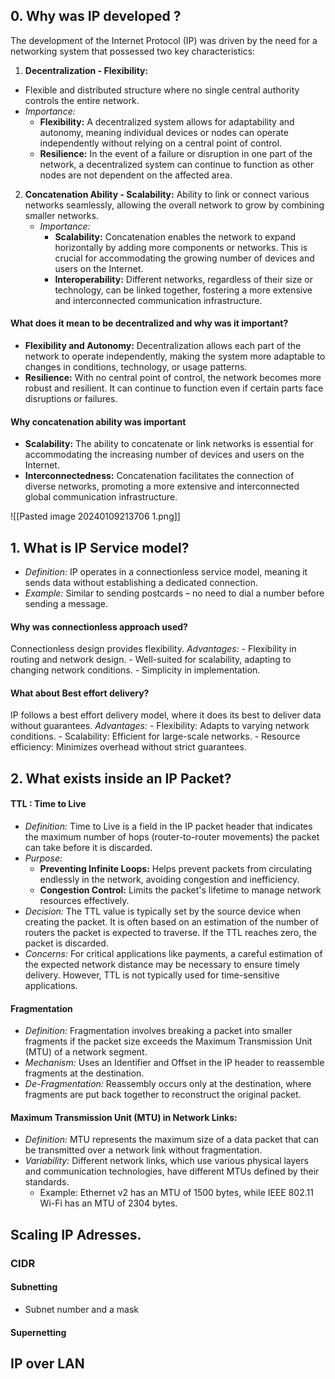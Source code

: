 
## 0. Why was IP developed ?
The development of the Internet Protocol (IP) was driven by the need for a networking system that possessed two key characteristics:
1. **Decentralization - Flexibility:**
- Flexible and distributed structure where no single central authority controls the entire network.
- _Importance:_
    - **Flexibility:** A decentralized system allows for adaptability and autonomy, meaning individual devices or nodes can operate independently without relying on a central point of control.
    - **Resilience:** In the event of a failure or disruption in one part of the network, a decentralized system can continue to function as other nodes are not dependent on the affected area.
2. **Concatenation Ability - Scalability:**
    Ability to link or connect various networks seamlessly, allowing the overall network to grow by combining smaller networks.
    - _Importance:_
        - **Scalability:** Concatenation enables the network to expand horizontally by adding more components or networks. This is crucial for accommodating the growing number of devices and users on the Internet.
        - **Interoperability:** Different networks, regardless of their size or technology, can be linked together, fostering a more extensive and interconnected communication infrastructure.
#### What does it mean to be decentralized and why was it important?
- **Flexibility and Autonomy:** Decentralization allows each part of the network to operate independently, making the system more adaptable to changes in conditions, technology, or usage patterns.
- **Resilience:** With no central point of control, the network becomes more robust and resilient. It can continue to function even if certain parts face disruptions or failures.
#### Why concatenation ability was important
- **Scalability:** The ability to concatenate or link networks is essential for accommodating the increasing number of devices and users on the Internet.
- **Interconnectedness:** Concatenation facilitates the connection of diverse networks, promoting a more extensive and interconnected global communication infrastructure.

![[Pasted image 20240109213706 1.png]]


## 1. What is IP Service model?
- _Definition:_ IP operates in a connectionless service model, meaning it sends data without establishing a dedicated connection.
- _Example:_ Similar to sending postcards – no need to dial a number before sending a message.
#### Why was connectionless approach used?
Connectionless design provides flexibility.
_Advantages:_
    - Flexibility in routing and network design.
    - Well-suited for scalability, adapting to changing network conditions.
    - Simplicity in implementation.









#### What about Best effort delivery?
IP follows a best effort delivery model, where it does its best to deliver data without guarantees.
_Advantages:_
    - Flexibility: Adapts to varying network conditions.
    - Scalability: Efficient for large-scale networks.
    - Resource efficiency: Minimizes overhead without strict guarantees.







## 2. What exists inside an IP Packet?
#### TTL : Time to Live
- _Definition:_ Time to Live is a field in the IP packet header that indicates the maximum number of hops (router-to-router movements) the packet can take before it is discarded.
- _Purpose:_
    - **Preventing Infinite Loops:** Helps prevent packets from circulating endlessly in the network, avoiding congestion and inefficiency.
    - **Congestion Control:** Limits the packet's lifetime to manage network resources effectively.
- _Decision:_ The TTL value is typically set by the source device when creating the packet. It is often based on an estimation of the number of routers the packet is expected to traverse. If the TTL reaches zero, the packet is discarded.
- _Concerns:_ For critical applications like payments, a careful estimation of the expected network distance may be necessary to ensure timely delivery. However, TTL is not typically used for time-sensitive applications.
#### Fragmentation
- _Definition:_ Fragmentation involves breaking a packet into smaller fragments if the packet size exceeds the Maximum Transmission Unit (MTU) of a network segment.
- _Mechanism:_ Uses an Identifier and Offset in the IP header to reassemble fragments at the destination.
- _De-Fragmentation:_ Reassembly occurs only at the destination, where fragments are put back together to reconstruct the original packet.

#### Maximum Transmission Unit (MTU) in Network Links:
- _Definition:_ MTU represents the maximum size of a data packet that can be transmitted over a network link without fragmentation.
- _Variability:_ Different network links, which use various physical layers and communication technologies, have different MTUs defined by their standards.
    - Example: Ethernet v2 has an MTU of 1500 bytes, while IEEE 802.11 Wi-Fi has an MTU of 2304 bytes.


## Scaling IP Adresses.
### CIDR
#### Subnetting
- Subnet number and a mask

#### Supernetting


## IP over LAN

